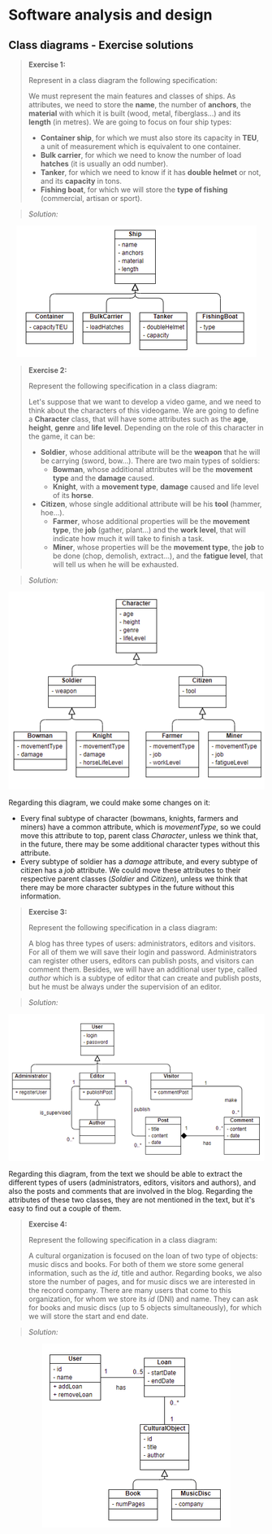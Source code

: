 # Software analysis and design

## Class diagrams - Exercise solutions


> **Exercise 1:**
> 
> Represent in a class diagram the following specification:
> 
> We must represent the main features and classes of ships. As attributes, we need to store the **name**, the number of **anchors**, the **material** with which it is built (wood, metal, fiberglass...) and its **length** (in metres). We are going to focus on four ship types:
> 
> * **Container ship**, for which we must also store its capacity in **TEU**, a unit of measurement which is equivalent to one container.
> * **Bulk carrier**, for which we need to know the number of load **hatches** (it is usually an odd number).
> * **Tanker**, for which we need to know if it has **double helmet** or not, and its **capacity** in tons.
> * **Fishing boat**, for which we will store the **type of fishing** (commercial, artisan or sport).

> *Solution:*

<div align="center">
    <img src="../../img/ED_b1_class01_ships.png" alt="Class diagram for ships" />
</div>

> **Exercise 2:**
> 
> Represent the following specification in a class diagram:
> 
> Let's suppose that we want to develop a video game, and we need to think about the characters of this videogame. We are going to define a **Character** class, that will have some attributes such as the **age**, **height**, **genre** and **life level**. Depending on the role of this character in the game, it can be:
> 
> * **Soldier**, whose additional attribute will be the **weapon** that he will be carrying (sword, bow...). There are two main types of soldiers:
>   * **Bowman**, whose additional attributes will be the **movement type** and the **damage** caused.
>   * **Knight**, with a **movement type**, **damage** caused and life level of its **horse**.
> * **Citizen**, whose single additional attribute will be his **tool** (hammer, hoe...).
>   * **Farmer**, whose additional properties will be the **movement type**, the **job** (gather, plant...) and the **work level**, that will indicate how much it will take to finish a task.
>   * **Miner**, whose properties will be the **movement type**, the **job** to be done (chop, demolish, extract...), and the **fatigue level**, that will tell us when he will be exhausted.

> *Solution:*

<div align="center">
    <img src="../../img/ED_b1_class02_characters.png" alt="Class diagram for video game characters" />
</div>

Regarding this diagram, we could make some changes on it:

* Every final subtype of character (bowmans, knights, farmers and miners) have a common attribute, which is *movementType*, so we could move this attribute to top, parent class *Character*, unless we think that, in the future, there may be some additional character types without this attribute.
* Every subtype of soldier has a *damage* attribute, and every subtype of citizen has a *job* attribute. We could move these attributes to their respective parent classes (*Soldier* and *Citizen*), unless we think that there may be more character subtypes in the future without this information.

> **Exercise 3:**
> 
> Represent the following specification in a class diagram:
> 
> A blog has three types of users: administrators, editors and visitors. For all of them we will save their login and password. Administrators can register other users, editors can publish posts, and visitors can comment them. Besides, we will have an additional user type, called *author* which is a subtype of editor that can create and publish posts, but he must be always under the supervision of an editor.

> *Solution:*

<div align="center">
    <img src="../../img/ED_b1_class03_blog.png" alt="Class diagram for blog" />
</div>

Regarding this diagram, from the text we should be able to extract the different types of users (administrators, editors, visitors and authors), and also the posts and comments that are involved in the blog. Regarding the attributes of these two classes, they are not mentioned in the text, but it's easy to find out a couple of them.


> **Exercise 4:**
> 
> Represent the following specification in a class diagram:
> 
> A cultural organization is focused on the loan of two type of objects: music discs and books. For both of them we store some general information, such as the *id*, title and author. Regarding books, we also store the number of pages, and for music discs we are interested in the record company. There are many users that come to this organization, for whom we store its *id* (DNI) and name. They can ask for books and music discs (up to 5 objects simultaneously), for which we will store the start and end date.

> *Solution:*

<div align="center">
    <img src="../../img/ED_b1_class04_cultural.png" alt="Class diagram for cultural organization" />
</div>
